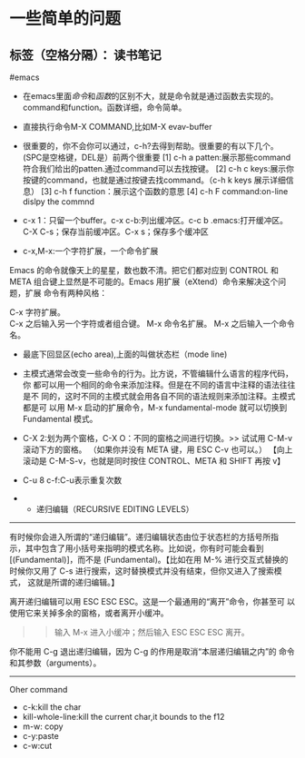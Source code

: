 ﻿# 一些简单的问题

标签（空格分隔）： 读书笔记
---

#emacs
- 在emacs里面*命令*和*函数*的区别不大，就是命令就是通过函数去实现的。command和function。函数详细，命令简单。
- 直接执行命令M-X COMMAND,比如M-X evav-buffer
- 很重要的，你不会你可以通过，c-h?去得到帮助。很重要的有以下几个。(SPC是空格键，DEL是）前两个很重要
[1] c-h a patten:展示那些command符合我们给出的patten.通过command可以去找按键。
[2] c-h c keys:展示你按键的command，也就是通过按键去找command。（c-h k keys 展示详细信息）
[3] c-h f function：展示这个函数的意思
[4] c-h F command:on-line dislpy the commnd

- c-x 1：只留一个buffer。c-x c-b:列出缓冲区。c-c b .emacs:打开缓冲区。C-X C-s；保存当前缓冲区。C-x s；保存多个缓冲区
- c-x,M-x:一个字符扩展，一个命令扩展


Emacs 的命令就像天上的星星，数也数不清。把它们都对应到 CONTROL 和 META
组合键上显然是不可能的。Emacs 用扩展（eXtend）命令来解决这个问题，扩展
命令有两种风格：

C-x     字符扩展。  
C-x 之后输入另一个字符或者组合键。
M-x     命令名扩展。
M-x 之后输入一个命令名。

- 最底下回显区(echo area),上面的叫做状态栏（mode line)

- 主模式通常会改变一些命令的行为。比方说，不管编辑什么语言的程序代码，你
都可以用一个相同的命令来添加注释。但是在不同的语言中注释的语法往往是不
同的，这时不同的主模式就会用各自不同的语法规则来添加注释。主模式都是可
以用 M-x 启动的扩展命令，M-x fundamental-mode 就可以切换到 Fundamental
模式。

- C-X 2:划为两个窗格，C-X O：不同的窗格之间进行切换。>> 试试用 C-M-v 滚动下方的窗格。
   （如果你并没有 META 键，用 ESC C-v 也可以。）
【向上滚动是 C-M-S-v，也就是同时按住 CONTROL、META 和 SHIFT 再按 v】


- C-u 8 c-f:C-u表示重复次数
- * 递归编辑（RECURSIVE EDITING LEVELS）
--------------------------------------

有时候你会进入所谓的“递归编辑”。递归编辑状态由位于状态栏的方括号所指
示，其中包含了用小括号来指明的模式名称。比如说，你有时可能会看到
[(Fundamental)]，而不是 (Fundamental)。【比如在用 M-% 进行交互式替换的
时候你又用了 C-s 进行搜索，这时替换模式并没有结束，但你又进入了搜索模式，
这就是所谓的递归编辑。】

离开递归编辑可以用 ESC ESC ESC。这是一个最通用的“离开”命令，你甚至可
以使用它来关掉多余的窗格，或者离开小缓冲。

>> 输入 M-x 进入小缓冲；然后输入 ESC ESC ESC 离开。

你不能用 C-g 退出递归编辑，因为 C-g 的作用是取消“本层递归编辑之内”的
命令和其参数（arguments）。

-----------------------------------------------------------
Oher command
- c-k:kill the char
- kill-whole-line:kill the current char,it bounds to the f12
- m-w: copy
- c-y:paste
- c-w:cut